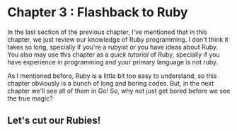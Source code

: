 # Chapter 3 : Flashback to Ruby

In the last section of the previous chapter, I've mentioned that in this chapter, we just review our knowledge of Ruby programming. I don't think it takes so long, specially if you're a rubyist or you have ideas about Ruby. You also may use this chapter as a _quick tutorial_ of Ruby, specially if you have experience in programming and your primary language is not ruby. 

As I mentioned before, Ruby is a little bit too easy to understand, so this chapter obviously is a bunch of long and boring codes. But, in the next chapter we'll see all of them in Go! So, why not just get bored before we see the true magic? 

## Let's cut our Rubies!
